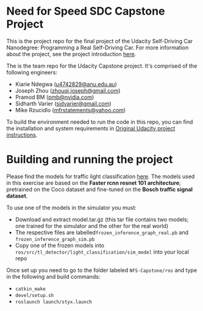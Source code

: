 # Need for Speed SDC Capstone Project
This is the project repo for the final project of the Udacity Self-Driving Car Nanodegree: Programming a Real Self-Driving Car. For more information about the project, see the project introduction [here](https://classroom.udacity.com/nanodegrees/nd013/parts/6047fe34-d93c-4f50-8336-b70ef10cb4b2/modules/e1a23b06-329a-4684-a717-ad476f0d8dff/lessons/462c933d-9f24-42d3-8bdc-a08a5fc866e4/concepts/5ab4b122-83e6-436d-850f-9f4d26627fd9).

The is the team repo for the Udacity Capstone project. It's comprised of the following engineers:
* Kiarie Ndegwa (u4742829@anu.edu.au) 
* Joseph Zhou (zhouqi.joseph@gmail.com)
* Pramod BM (pmb@nvidia.com)
* Sidharth Varier (sidvarier@gmail.com)
* Mike Rzucidlo (mfrstatements@yahoo.com)

To build the environment needed to run the code in this repo, you can find the installation and system requirements in [Original Udacity project instructions](https://github.com/udacity/CarND-Capstone).

# Building and running the project
Please find the models for traffic light classification [here](https://drive.google.com/open?id=1_Tth59EMFbogki_6tEUdMxMvloUF__Vz).
The models used in this exercise are based on the **Faster rcnn resnet 101 architecture**; pretrained on the Coco dataset and fine-tuned on the **Bosch traffic signal dataset**. 

To use one of the models in the simulator you must:
* Download and extract model.tar.gz (this tar file contains two models; one trained for the simulator and the other for the real world)
* The respective files are labelled```frozen_inference_graph_real.pb``` and ```frozen_inference_graph_sim.pb```
* Copy one of the frozen models into ```ros/src/tl_detector/light_classification/sim_model``` into your local repo

Once set up you need to go to the folder labeled ```NFS-Capstone/ros``` and type in the following and build commands:
* ```catkin_make```
* ```devel/setup.sh```
* ```roslaunch launch/styx.launch```
